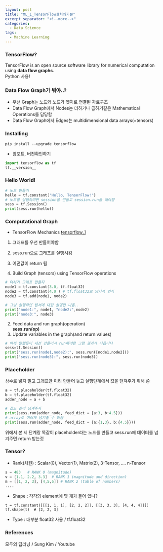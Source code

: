 ```yaml
---
layout: post
title: "ML_1_TensorFlow설치와기본"
excerpt_separator: "<!--more-->"
categories:
  - Data Science
tags:
  - Machine Learning
---
```

### TensorFlow?
TensorFlow is an open source software library for numerical computation using **data flow graphs**.  
Python 사용!

### Data Flow Graph가 뭐야..?

- 우선 Graph는 노드와 노드가 엣지로 연결된 자료구조
- Data Flow Graph에서 Nodes는 더하기나 곱하기같은 Mathematical Operations를 담당함
- Data Flow Graph에서 Edges는 multidimensional data arrays(=tensors)

### Installing
```
pip install --upgrade tensorflow
```

- 임포트, 버전확인하기
```python
import tensorflow as tf
tf.__version__
```

### Hello World!

```python
# 노드 만들기
hello = tf.constant("Hello, TensorFlow!")
# 노드를 실행하려면 session을 만들고 session.run을 해야함
sess = tf.Session()
print(sess.run(hello))
```

### Computational Graph

- TensorFlow Mechanics
[tensorflow_1](/assets/tensorflow_1.PNG)
1. 그래프를 우선 만들어야함
2. sess.run으로 그래프를 실행시킴
3. 어떤값이 return 됨

1. Build Graph (tensors) using TensorFlow operations
```python
# 더하기 그래프 만들자
node1 = tf.constant(3.0, tf.float32)
node2 = tf.constant(4.0 ) # tf.float32로 암시적 인식
node3 = tf.add(node1, node2)
```
```python
# 그냥 실행하면 텐서에 대한 설명만 나옴..
print("node1:", node1, "node2:",node2)
print("node3:", node3)
```
2. Feed data and run graph(operation)  
**sess.run(op)**  
3. Update variables in the graph(and return values)
```python
# 아까 말했듯이 세션 만들어서 run해야함 그럼 결과가 나옵니다
sess=tf.Session()
print("sess.run(node1,node2):", sess.run([node1,node2]))
print("sess.run(node3):", sess.run(node3))
```


### Placeholder
상수로 넣지 말고 그래프만 미리 만들어 놓고 실행단계에서 값을 던져주기 위해 씀
```python
a = tf.placeholder(tf.float32)
b = tf.placeholder(tf.float32)
adder_node = a + b

# 값도 같이 넘겨주자
print(sess.run(adder_node, feed_dict = {a:3, b:4.5}))
# array로 여러개 넘겨줄 수 있음
print(sess.run(adder_node, feed_dict = {a:{1,3}, b:{4.5}}))
```
위에서 본 세 단계랑 똑같이 placeholder라는 노드를 만들고 sess.run에 데이터를 넘겨주면 return 받는것

### Tensor?
- Rank(차원) : Scalar(0), Vector(1), Matrix(2), 3-Tensor, .... n-Tensor
```python
s = 483   # RANK 0 (magnitude)
v = [1.1, 2.2, 3.3]  # RANK 1 (magnitude and direction)
m = [[1, 2, 3], [4,5,6]] # RANK 2 (table of numbers)
....
```
- Shape : 각각의 element에 몇 개가 들어 있니?
```
t = tf.constant([[[1, 1, 1], [2, 2, 2]], [[3, 3, 3], [4, 4, 4]]])
tf.shape(t)  # [2, 2, 3]
```

- Type : 대부분 float32 사용 / tf.float32



### References
모두의 딥러닝 / Sung Kim / Youtube
